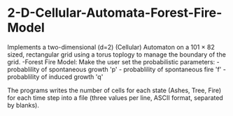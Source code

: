 # 2-D-Cellular-Automata-Forest-Fire-Model
Implements a two-dimensional (d=2) (Cellular) Automaton on a 101 × 82 sized, rectangular grid using a torus toplogy to manage the boundary of the grid. 
-Forest Fire Model:
	Make the user set the probabilistic parameters:
	- probablility of spontaneous growth 'p'
	- probablility of spontaneous fire 'f'
	- probablility of induced growth 'q'

The programs writes the number of cells for each state (Ashes, Tree, Fire) for each time step into a file (three values per line, ASCII format, separated by blanks).
